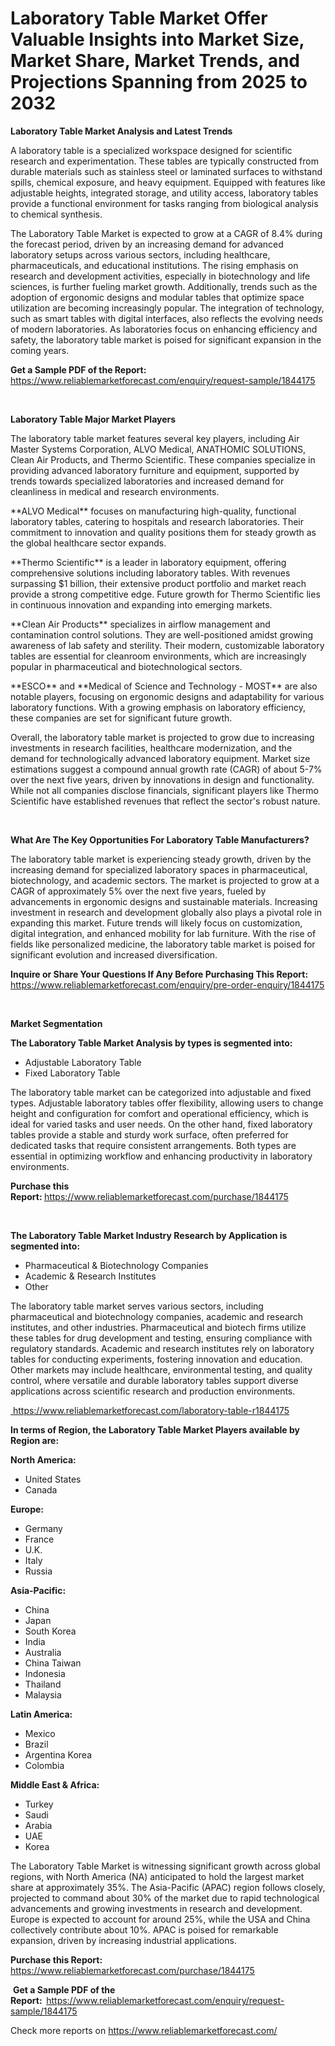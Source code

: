 <p><h1>Laboratory Table Market Offer Valuable Insights into Market Size, Market Share, Market Trends, and Projections Spanning from 2025 to 2032</h1></p><p><strong>Laboratory Table Market Analysis and Latest Trends</strong></p>
<p><p>A laboratory table is a specialized workspace designed for scientific research and experimentation. These tables are typically constructed from durable materials such as stainless steel or laminated surfaces to withstand spills, chemical exposure, and heavy equipment. Equipped with features like adjustable heights, integrated storage, and utility access, laboratory tables provide a functional environment for tasks ranging from biological analysis to chemical synthesis.</p><p>The Laboratory Table Market is expected to grow at a CAGR of 8.4% during the forecast period, driven by an increasing demand for advanced laboratory setups across various sectors, including healthcare, pharmaceuticals, and educational institutions. The rising emphasis on research and development activities, especially in biotechnology and life sciences, is further fueling market growth. Additionally, trends such as the adoption of ergonomic designs and modular tables that optimize space utilization are becoming increasingly popular. The integration of technology, such as smart tables with digital interfaces, also reflects the evolving needs of modern laboratories. As laboratories focus on enhancing efficiency and safety, the laboratory table market is poised for significant expansion in the coming years.</p></p>
<p><strong>Get a Sample PDF of the Report:&nbsp;</strong> <a href="https://www.reliablemarketforecast.com/enquiry/request-sample/1844175?utm_campaign=2293&utm_medium=2&utm_source=Github&utm_content=ia&utm_term=03032025&utm_id=laboratory-table">https://www.reliablemarketforecast.com/enquiry/request-sample/1844175</a></p>
<p>&nbsp;</p>
<p><strong>Laboratory Table Major Market Players</strong></p>
<p><p>The laboratory table market features several key players, including Air Master Systems Corporation, ALVO Medical, ANATHOMIC SOLUTIONS, Clean Air Products, and Thermo Scientific. These companies specialize in providing advanced laboratory furniture and equipment, supported by trends towards specialized laboratories and increased demand for cleanliness in medical and research environments.</p><p>**ALVO Medical** focuses on manufacturing high-quality, functional laboratory tables, catering to hospitals and research laboratories. Their commitment to innovation and quality positions them for steady growth as the global healthcare sector expands.</p><p>**Thermo Scientific** is a leader in laboratory equipment, offering comprehensive solutions including laboratory tables. With revenues surpassing $1 billion, their extensive product portfolio and market reach provide a strong competitive edge. Future growth for Thermo Scientific lies in continuous innovation and expanding into emerging markets.</p><p>**Clean Air Products** specializes in airflow management and contamination control solutions. They are well-positioned amidst growing awareness of lab safety and sterility. Their modern, customizable laboratory tables are essential for cleanroom environments, which are increasingly popular in pharmaceutical and biotechnological sectors.</p><p>**ESCO** and **Medical of Science and Technology - MOST** are also notable players, focusing on ergonomic designs and adaptability for various laboratory functions. With a growing emphasis on laboratory efficiency, these companies are set for significant future growth.</p><p>Overall, the laboratory table market is projected to grow due to increasing investments in research facilities, healthcare modernization, and the demand for technologically advanced laboratory equipment. Market size estimations suggest a compound annual growth rate (CAGR) of about 5-7% over the next five years, driven by innovations in design and functionality. While not all companies disclose financials, significant players like Thermo Scientific have established revenues that reflect the sector's robust nature.</p></p>
<p>&nbsp;</p>
<p><strong>What Are The Key Opportunities For Laboratory Table Manufacturers?</strong></p>
<p><p>The laboratory table market is experiencing steady growth, driven by the increasing demand for specialized laboratory spaces in pharmaceutical, biotechnology, and academic sectors. The market is projected to grow at a CAGR of approximately 5% over the next five years, fueled by advancements in ergonomic designs and sustainable materials. Increasing investment in research and development globally also plays a pivotal role in expanding this market. Future trends will likely focus on customization, digital integration, and enhanced mobility for lab furniture. With the rise of fields like personalized medicine, the laboratory table market is poised for significant evolution and increased diversification.</p></p>
<p><strong>Inquire or Share Your Questions If Any Before Purchasing This Report:</strong> <a href="https://www.reliablemarketforecast.com/enquiry/pre-order-enquiry/1844175?utm_campaign=2293&utm_medium=2&utm_source=Github&utm_content=ia&utm_term=03032025&utm_id=laboratory-table">https://www.reliablemarketforecast.com/enquiry/pre-order-enquiry/1844175</a></p>
<p>&nbsp;</p>
<p><strong>Market Segmentation</strong></p>
<p><strong>The Laboratory Table Market Analysis by types is segmented into:</strong></p>
<p><ul><li>Adjustable Laboratory Table</li><li>Fixed Laboratory Table</li></ul></p>
<p><p>The laboratory table market can be categorized into adjustable and fixed types. Adjustable laboratory tables offer flexibility, allowing users to change height and configuration for comfort and operational efficiency, which is ideal for varied tasks and user needs. On the other hand, fixed laboratory tables provide a stable and sturdy work surface, often preferred for dedicated tasks that require consistent arrangements. Both types are essential in optimizing workflow and enhancing productivity in laboratory environments.</p></p>
<p><strong>Purchase this Report:&nbsp;</strong><a href="https://www.reliablemarketforecast.com/purchase/1844175?utm_campaign=2293&utm_medium=2&utm_source=Github&utm_content=ia&utm_term=03032025&utm_id=laboratory-table">https://www.reliablemarketforecast.com/purchase/1844175</a></p>
<p>&nbsp;</p>
<p><strong>The Laboratory Table Market Industry Research by Application is segmented into:</strong></p>
<p><ul><li>Pharmaceutical & Biotechnology Companies</li><li>Academic & Research Institutes</li><li>Other</li></ul></p>
<p><p>The laboratory table market serves various sectors, including pharmaceutical and biotechnology companies, academic and research institutes, and other industries. Pharmaceutical and biotech firms utilize these tables for drug development and testing, ensuring compliance with regulatory standards. Academic and research institutes rely on laboratory tables for conducting experiments, fostering innovation and education. Other markets may include healthcare, environmental testing, and quality control, where versatile and durable laboratory tables support diverse applications across scientific research and production environments.</p></p>
<p><a href="https://www.reliablemarketforecast.com/laboratory-table-r1844175?utm_campaign=2293&utm_medium=2&utm_source=Github&utm_content=ia&utm_term=03032025&utm_id=laboratory-table">&nbsp;https://www.reliablemarketforecast.com/laboratory-table-r1844175</a></p>
<p><strong>In terms of Region, the Laboratory Table Market Players available by Region are:</strong></p>
<p>
    <p> <strong> North America: </strong>
        <ul>
            <li>United States</li>
            <li>Canada</li>
        </ul>
        </p> 
    <p> <strong> Europe: </strong>
        <ul>
            <li>Germany</li>
            <li>France</li>
            <li>U.K.</li>
            <li>Italy</li>
            <li>Russia</li>
        </ul>
        </p> 
    <p> <strong> Asia-Pacific: </strong>
        <ul>
            <li>China</li>
            <li>Japan</li>
            <li>South Korea</li>
            <li>India</li>
            <li>Australia</li>
            <li>China Taiwan</li>
            <li>Indonesia</li>
            <li>Thailand</li>
            <li>Malaysia</li>
        </ul>
        </p> 
    <p> <strong> Latin America: </strong>
        <ul>
            <li>Mexico</li>
            <li>Brazil</li>
            <li>Argentina Korea</li>
            <li>Colombia</li>
        </ul>
        </p> 
    <p> <strong> Middle East & Africa: </strong>
        <ul>
            <li>Turkey</li>
            <li>Saudi</li>
            <li>Arabia</li>
            <li>UAE</li>
            <li>Korea</li>
        </ul>
    </p>
    </p>
<p><p>The Laboratory Table Market is witnessing significant growth across global regions, with North America (NA) anticipated to hold the largest market share at approximately 35%. The Asia-Pacific (APAC) region follows closely, projected to command about 30% of the market due to rapid technological advancements and growing investments in research and development. Europe is expected to account for around 25%, while the USA and China collectively contribute about 10%. APAC is poised for remarkable expansion, driven by increasing industrial applications.</p></p>
<p><strong>Purchase this Report: </strong><a href="https://www.reliablemarketforecast.com/purchase/1844175?utm_campaign=2293&utm_medium=2&utm_source=Github&utm_content=ia&utm_term=03032025&utm_id=laboratory-table">https://www.reliablemarketforecast.com/purchase/1844175</a></p>
<p>&nbsp;<strong>Get a Sample PDF of the Report:&nbsp;&nbsp;</strong><a href="https://www.reliablemarketforecast.com/enquiry/request-sample/1844175?utm_campaign=2293&utm_medium=2&utm_source=Github&utm_content=ia&utm_term=03032025&utm_id=laboratory-table">https://www.reliablemarketforecast.com/enquiry/request-sample/1844175</a></p>
<p><strong></strong></p>
<p>Check more reports on <a href="https://www.reliablemarketforecast.com/?utm_campaign=2293&utm_medium=2&utm_source=Github&utm_content=ia&utm_term=03032025&utm_id=laboratory-table">https://www.reliablemarketforecast.com/</a></p>